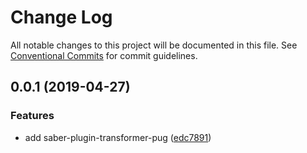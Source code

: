 # Change Log

All notable changes to this project will be documented in this file.
See [Conventional Commits](https://conventionalcommits.org) for commit guidelines.

## 0.0.1 (2019-04-27)

### Features

- add saber-plugin-transformer-pug ([edc7891](https://github.com/egoist/saber/commit/edc7891))
